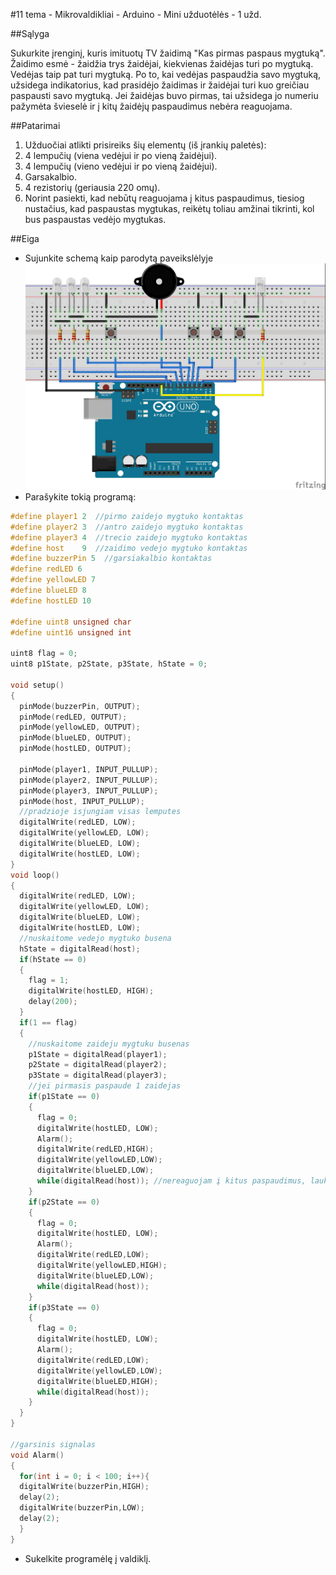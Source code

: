 ﻿#11 tema - Mikrovaldikliai - Arduino - Mini užduotėlės - 1 užd.

##Sąlyga

Sukurkite įrenginį, kuris imituotų TV žaidimą "Kas pirmas paspaus mygtuką". Žaidimo esmė - žaidžia trys žaidėjai, kiekvienas žaidėjas turi po mygtuką. Vedėjas taip pat turi mygtuką. Po to, kai vedėjas paspaudžia savo mygtuką, užsidega indikatorius, kad prasidėjo žaidimas ir žaidėjai turi kuo greičiau paspausti savo mygtuką. Jei žaidėjas buvo pirmas, tai užsidega jo numeriu pažymėta švieselė ir į kitų žaidėjų paspaudimus nebėra reaguojama.

##Patarimai

1. Užduočiai atlikti prisireiks šių elementų (iš įrankių paletės):
  1. 4 lempučių (viena vedėjui ir po vieną žaidėjui).
  2. 4 lempučių (vieno vedėjui ir po vieną žaidėjui).
  3. Garsakalbio.
  4. 4 rezistorių (geriausia 220 omų).
2. Norint pasiekti, kad nebūtų reaguojama į kitus paspaudimus, tiesiog nustačius, kad paspaustas mygtukas, reikėtų toliau amžinai tikrinti, kol bus paspaustas vedėjo mygtukas.

##Eiga

- Sujunkite schemą kaip parodytą paveikslėlyje 
![schema](https://raw.githubusercontent.com/niku-live/jpvs2015/master/11%20tema%20-%20Micro%20-%20Arduino/Mini%20Problems/Vol11Ex1/circuit/vol11ex1_pict.jpg)
- Parašykite tokią programą:
```cpp
#define player1 2  //pirmo zaidejo mygtuko kontaktas
#define player2 3  //antro zaidejo mygtuko kontaktas
#define player3 4  //trecio zaidejo mygtuko kontaktas
#define host    9  //zaidimo vedejo mygtuko kontaktas
#define buzzerPin 5  //garsiakalbio kontaktas    
#define redLED 6
#define yellowLED 7
#define blueLED 8
#define hostLED 10

#define uint8 unsigned char
#define uint16 unsigned int

uint8 flag = 0;
uint8 p1State, p2State, p3State, hState = 0;

void setup()
{
  pinMode(buzzerPin, OUTPUT);     
  pinMode(redLED, OUTPUT);
  pinMode(yellowLED, OUTPUT);     
  pinMode(blueLED, OUTPUT); 
  pinMode(hostLED, OUTPUT);

  pinMode(player1, INPUT_PULLUP);
  pinMode(player2, INPUT_PULLUP);
  pinMode(player3, INPUT_PULLUP);    
  pinMode(host, INPUT_PULLUP);
  //pradzioje isjungiam visas lemputes
  digitalWrite(redLED, LOW);
  digitalWrite(yellowLED, LOW);  
  digitalWrite(blueLED, LOW); 
  digitalWrite(hostLED, LOW);
}
void loop()
{
  digitalWrite(redLED, LOW);
  digitalWrite(yellowLED, LOW);  
  digitalWrite(blueLED, LOW);  
  digitalWrite(hostLED, LOW);
  //nuskaitome vedejo mygtuko busena
  hState = digitalRead(host);  
  if(hState == 0)
  {
    flag = 1;
    digitalWrite(hostLED, HIGH);
    delay(200);  
  }
  if(1 == flag)
  {
    //nuskaitome zaideju mygtuku busenas
    p1State = digitalRead(player1);  
    p2State = digitalRead(player2);
    p3State = digitalRead(player3);
    //jei pirmasis paspaude 1 zaidejas
    if(p1State == 0)
    {
      flag = 0;
      digitalWrite(hostLED, LOW);
      Alarm(); 
      digitalWrite(redLED,HIGH); 
      digitalWrite(yellowLED,LOW); 
      digitalWrite(blueLED,LOW); 
      while(digitalRead(host)); //nereaguojam į kitus paspaudimus, laukiama, kol vedejas paspaus savo mygtuka
    }
    if(p2State == 0)
    {
      flag = 0;
      digitalWrite(hostLED, LOW);
      Alarm();
      digitalWrite(redLED,LOW);
      digitalWrite(yellowLED,HIGH); 
      digitalWrite(blueLED,LOW); 
      while(digitalRead(host));
    }
    if(p3State == 0)
    {
      flag = 0;
      digitalWrite(hostLED, LOW);
      Alarm();
      digitalWrite(redLED,LOW);
      digitalWrite(yellowLED,LOW); 
      digitalWrite(blueLED,HIGH); 
      while(digitalRead(host));
    }
  }
}

//garsinis signalas
void Alarm()         
{
  for(int i = 0; i < 100; i++){
  digitalWrite(buzzerPin,HIGH);
  delay(2);
  digitalWrite(buzzerPin,LOW); 
  delay(2);
  }
}
```
- Sukelkite programėlę į valdiklį.

